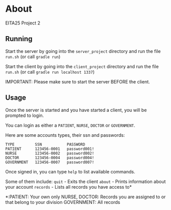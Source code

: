 # About
EITA25 Project 2

## Running
Start the server by going into the `server_project` directory and run the file `run.sh` (or call `gradle run`)

Start the client by going into the `client_project` directory and run the file `run.sh` (or call `gradle run localhost 1337`)

IMPORTANT: Please make sure to start the server BEFORE the client.

## Usage
Once the server is started and you have started a client, you will be prompted to login.

You can login as either a `PATIENT`, `NURSE`, `DOCTOR` or `GOVERNMENT`.

Here are some accounts types, their ssn and passwords:
```
TYPE         SSN           PASSWORD
PATIENT      123456-0001   password001!
NURSE        123456-0002   password002!
DOCTOR       123456-0004   password004!
GOVERNMENT   123456-0007   password007!
```

Once signed in, you can type `help` to list available commands.

Some of them include:
`quit` - Exits the client
`about` - Prints information about your account
`records` - Lists all records you have access to*


*:PATIENT: Your own only
  NURSE, DOCTOR: Records you are assigned to or that belong to your division
  GOVERNMENT: All records